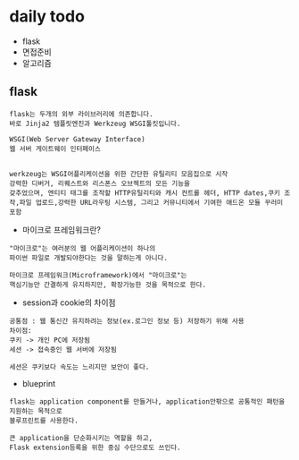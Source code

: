 # daily todo

- flask
- 면접준비
- 알고리즘

## flask

```
flask는 두개의 외부 라이브러리에 의존합니다.
바로 Jinja2 템플릿엔진과 Werkzeug WSGI툴킷입니다.

WSGI(Web Server Gateway Interface)
웹 서버 게이트웨이 인터페이스


werkzeug는 WSGI어플리케이션을 위한 간단한 유틸리티 모음집으로 시작
강력한 디버거, 리퀘스트와 리스폰스 오브젝트의 모든 기능을
갖추었으며, 엔티티 태그를 조작할 HTTP유틸리티와 캐시 컨트롤 헤더, HTTP dates,쿠키 조작,파일 업로드,강력한 URL라우팅 시스템, 그리고 커뮤니티에서 기여한 애드온 모듈 꾸러미 포함
```

- 마이크로 프레임워크란?

```
"마이크로"는 여러분의 웹 어플리케이션이 하나의
파이썬 파일로 개발되야한다는 것을 말하는게 아니다.

마이크로 프레임워크(Microframework)에서 "마이크로"는
핵심기능만 간결하게 유지하지만, 확장가능한 것을 목적으로 한다.

```

- session과 cookie의 차이점

```
공통점 : 웹 통신간 유지하려는 정보(ex.로그인 정보 등) 저장하기 위해 사용
차이점:
쿠키 -> 개인 PC에 저장됨
세션 -> 접속중인 웹 서버에 저장됨

세션은 쿠키보다 속도는 느리지만 보안이 좋다.

```

- blueprint

```
flask는 application component를 만들거나, application안팎으로 공통적인 패턴을 지원하는 목적으로
블루프린트를 사용한다.

큰 application을 단순화시키는 역할을 하고,
Flask extension등록을 위한 중심 수단으로도 쓰인다.
```

